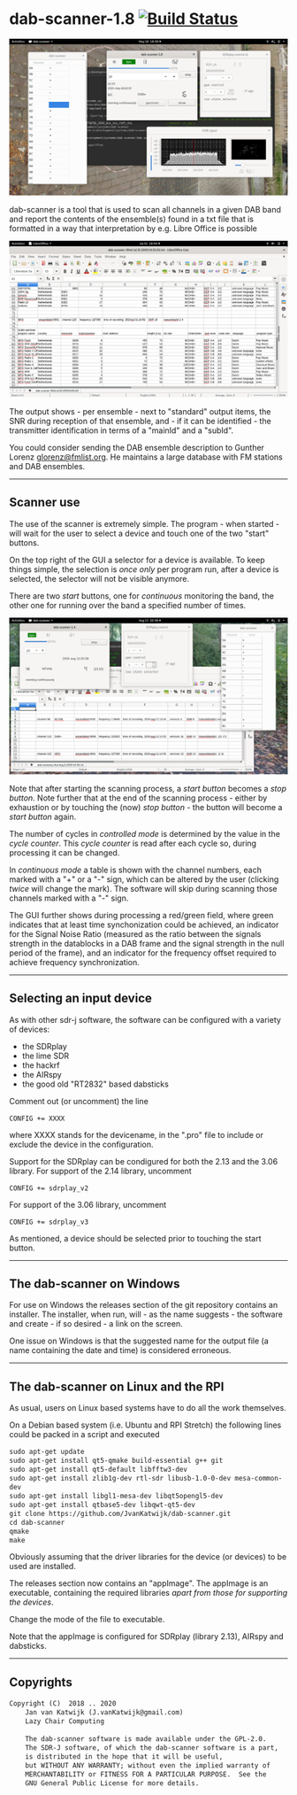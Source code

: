 # dab-scanner-1.8 [![Build Status](https://travis-ci.org/JvanKatwijk/dab-scanner.svg?branch=master)](https://travis-ci.org/JvanKatwijk/dab-scanner)


![dab scanner](/dab-scanner-1.7.png?raw=true)

dab-scanner is a tool that is used to scan all channels in a given
DAB band and report the contents of the ensemble(s) found in a txt file
that is formatted in a way that interpretation by e.g. Libre Office is
possible

![dab scanner output](/dab-scanner-output.png?raw=true)

The output shows - per ensemble - next to "standard" output items, the
SNR during reception of that ensemble, and - if it can be identified -
the transmitter identification in terms of a "mainId" and a "subId".

You could consider sending the DAB ensemble description to Gunther Lorenz glorenz@fmlist.org. He maintains a large database with FM stations and DAB ensembles.


-----------------------------------------------------------------------
Scanner use
-----------------------------------------------------------------------

The use of the scanner is extremely simple. The program - when started -
will wait for the user to select a device and touch  one of the two
"start" buttons.

On the top right of the GUI a selector for a device is available.
To keep things simple, the selection is *once only* per program run,
after a device is selected, the selector will not be visible anymore.

There are two *start* buttons, one for *continuous* monitoring the band,
the other one for running over the band a specified number of times.

![dab scanner](/dab-summary.png?raw=true)

Note that after starting the scanning process, a *start button* becomes a
*stop button*. Note further that at the end of the scanning process - either by exhaustion or
by touching the (now) *stop button* - the button will become a *start button* again.

The number of cycles in *controlled mode* is determined by the value in the
*cycle counter*. This *cycle counter* is read after each cycle so, during processing
it can be changed.

In *continuous mode* a table is shown with the channel numbers, each marked with a "+" or a "-" sign,
which can be altered by the user (clicking *twice* will change the mark). The software will skip during
scanning those channels marked with a "-" sign.


The GUI further shows during processing a red/green field, where green indicates that at least time synchonization could be achieved, an indicator for the 
Signal Noise Ratio (measured as the ratio between the signals strength
in the datablocks in a DAB frame and the signal strength in the null period
of the frame), and an indicator for the frequency offset required to achieve frequency synchronization.

---------------------------------------------------------------------------
Selecting an input device
---------------------------------------------------------------------------

As with other sdr-j software, the software can be configured with a
variety of devices:
 
* the SDRplay
* the lime SDR
* the hackrf
* the AIRspy
* the good old "RT2832" based dabsticks

Comment out (or uncomment) the line

	CONFIG += XXXX

where XXXX stands for the devicename, in the ".pro" file to include
or exclude the device in the configuration.

Support for the SDRplay can be condigured for both the 2.13 and the 3.06
library.
For support of the 2.14 library, uncomment

	CONFIG += sdrplay_v2

For support of the 3.06 library, uncomment

	CONFIG += sdrplay_v3

As mentioned, a device should be selected prior to touching the start button.

----------------------------------------------------------------------------
The dab-scanner on Windows
----------------------------------------------------------------------------

For use on Windows the releases section of the git repository contains
an installer. The installer, when run, will - as the name suggests -
the software and create - if so desired - a link on the screen.

One issue on Windows is that the suggested name for the output file (a name containing the date and time)
is considered erroneous. 

----------------------------------------------------------------------------
The dab-scanner on Linux and the RPI
----------------------------------------------------------------------------

As usual, users on Linux based systems have to do all the work themselves.

On a Debian based system (i.e. Ubuntu and RPI Stretch) the following
lines could be packed in a script and executed

	sudo apt-get update
	sudo apt-get install qt5-qmake build-essential g++ git 
	sudo apt-get install qt5-default libfftw3-dev 
	sudo apt-get install zlib1g-dev rtl-sdr libusb-1.0-0-dev mesa-common-dev
	sudo apt-get install libgl1-mesa-dev libqt5opengl5-dev 
	sudo apt-get install qtbase5-dev libqwt-qt5-dev
	git clone https://github.com/JvanKatwijk/dab-scanner.git
	cd dab-scanner
	qmake
	make

Obviously assuming that the driver libraries for the device (or devices) to
be used are installed.

The releases section now contains an "appImage". The appImage
is an executable, containing the required libraries *apart from those
for supporting the devices*.

Change the mode of the file to executable.

Note that the appImage is configured for SDRplay (library 2.13), AIRspy
and dabsticks.

------------------------------------------------------------------------------
Copyrights
------------------------------------------------------------------------------

  	Copyright (C)  2018 .. 2020
        Jan van Katwijk (J.vanKatwijk@gmail.com)
        Lazy Chair Computing

        The dab-scanner software is made available under the GPL-2.0.
        The SDR-J software, of which the dab-scanner software is a part,
        is distributed in the hope that it will be useful,
        but WITHOUT ANY WARRANTY; without even the implied warranty of
        MERCHANTABILITY or FITNESS FOR A PARTICULAR PURPOSE.  See the
        GNU General Public License for more details.




